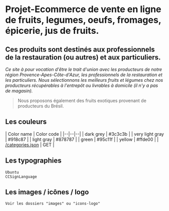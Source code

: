 # Projet-Ecommerce de vente en ligne de fruits, legumes, oeufs, fromages, épicerie, jus de fruits. 
## Ces produits sont destinés aux professionnels de la restauration (ou autres) et aux particuliers.

*Ce site à pour vocation d'être le trait d'union avec les producteurs de notre région Provence-Apes-Côte-d'Azur, les professionnels de la restauration et les particuliers. Nous sélectionnons les meilleurs fruits et légumes chez nos producteurs récupérables à l'entrepôt ou livrables à domicile (il n'y a pas de magasin).*
> Nous proposons également des fruits exotiques provenant de producteurs du Brésil.


 ## Les couleurs

| Color name | Color code |
|--|--|--|
| dark grey |  #3c3c3b | 
| very light gray |   #918c87 |
| light gray |   #878787 |
| green |   #95c11f | 
| yellow |    #ffde00 | 
| [/categories.json](https://benoclock.github.io/S07-todolist/categories.json) | GET |


## Les typographies
    Ubuntu
    CCSignLanguage

## Les images / icônes / logo
    Voir les dossiers "images" ou "icons-logo"
    

